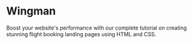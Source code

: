 # Wingman
Boost your website's performance with our complete tutorial on creating stunning flight booking landing pages using HTML and CSS.
